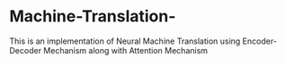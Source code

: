# Machine-Translation-
This is an implementation of Neural Machine Translation using Encoder-Decoder Mechanism along with Attention Mechanism 
